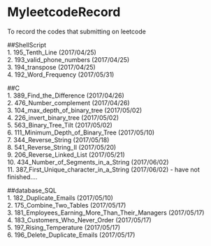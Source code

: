 # MyleetcodeRecord
To record the codes that submitting on leetcode  

##ShellScript  
	1.	195_Tenth_Line (2017/04/25)  
	2.	193_valid_phone_numbers (2017/04/25)  
	3.	194_transpose (2017/04/25)  
	4.	192_Word_Frequency (2017/05/31)  
  
##C  
	1.	389_Find_the_Difference (2017/04/26)  
	2.	476_Number_complement (2017/04/26)  
	3.	104_max_depth_of_binary_tree (2017/05/02)   
	4.	226_invert_binary_tree (2017/05/02)   
	5.	563_Binary_Tree_Tilt (2017/05/02)  
	6.	111_Minimum_Depth_of_Binary_Tree (2017/05/10)  
	7.	344_Reverse_String (2017/05/18)  
	8.	541_Reverse_String_II (2017/05/20)  
	9.	206_Reverse_Linked_List (2017/05/21)  
	10.	434_Number_of_Segments_in_a_String (2017/06/02)  
	11. 387_First_Unique_character_in_a_String (2017/06/02) - have not finished....   

##database_SQL  
	1.	182_Duplicate_Emails (2017/05/10)  
	2.	175_Combine_Two_Tables (2017/05/17)  
	3.	181_Employees_Earning_More_Than_Their_Managers (2017/05/17)   
	4.	183_Customers_Who_Never_Order (2017/05/17)  
	5.	197_Rising_Temperature (2017/05/17)  
	6.	196_Delete_Duplicate_Emails (2017/05/17)  

